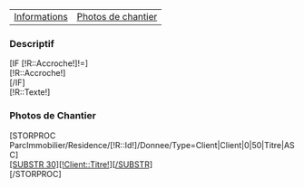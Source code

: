 <table id="Onglets">
	<tr>
		<td class="first [IF [!Tab!]=] current [/IF]"><a href="/[!Lien!]?Affichage=Client">Informations</a> </td>
		<td [IF [!Tab!]=Chantier] class="current" [/IF]><a href="/[!Lien!]?Affichage=Client&Tab=Chantier">Photos de chantier</a></td>
	</tr>
</table>
<div class="BlocDetailResidence BlocDetailResidenceClient [IF [!Tab!]!=] nodisplay [/IF]">
	<div class="nodisplay"><h3>Descriptif</h3></div>
	[IF [!R::Accroche!]!=]<div class="accroche">[!R::Accroche!]</div>[/IF]<div class="infosRes">[!R::Texte!]</div>
</div>


<div class="BlocDetailResidence BlocDetailResidenceClient [IF [!Tab!]!=Chantier] nodisplay [/IF]">
	<div class="nodisplay"><h3>Photos de Chantier</h3></div>
	<div class="infosclients">
		[STORPROC ParcImmobilier/Residence/[!R::Id!]/Donnee/Type=Client|Client|0|50|Titre|ASC]
			<div class="Item">
				<a href="/[!Client::URL!]" alt="[!Client::Titre!]" rel="link" target="_blank">[SUBSTR 30][!Client::Titre!][/SUBSTR]</a>
			</div>
		[/STORPROC]
	</div>

</div>